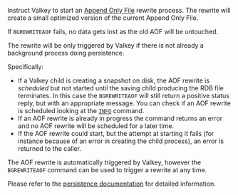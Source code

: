 Instruct Valkey to start an [Append Only File][tpaof] rewrite process.
The rewrite will create a small optimized version of the current Append Only
File.

[tpaof]: ../topics/persistence.md#append-only-file

If `BGREWRITEAOF` fails, no data gets lost as the old AOF will be untouched.

The rewrite will be only triggered by Valkey if there is not already a background
process doing persistence.

Specifically:

* If a Valkey child is creating a snapshot on disk, the AOF rewrite is _scheduled_ but not started until the saving child producing the RDB file terminates. In this case the `BGREWRITEAOF` will still return a positive status reply, but with an appropriate message.  You can check if an AOF rewrite is scheduled looking at the [`INFO`](info.md) command.
* If an AOF rewrite is already in progress the command returns an error and no
  AOF rewrite will be scheduled for a later time.
* If the AOF rewrite could start, but the attempt at starting it fails (for instance because of an error in creating the child process), an error is returned to the caller.

The AOF rewrite is automatically triggered by Valkey, however the
`BGREWRITEAOF` command can be used to trigger a rewrite at any time.

Please refer to the [persistence documentation][tp] for detailed information.

[tp]: ../topics/persistence.md

